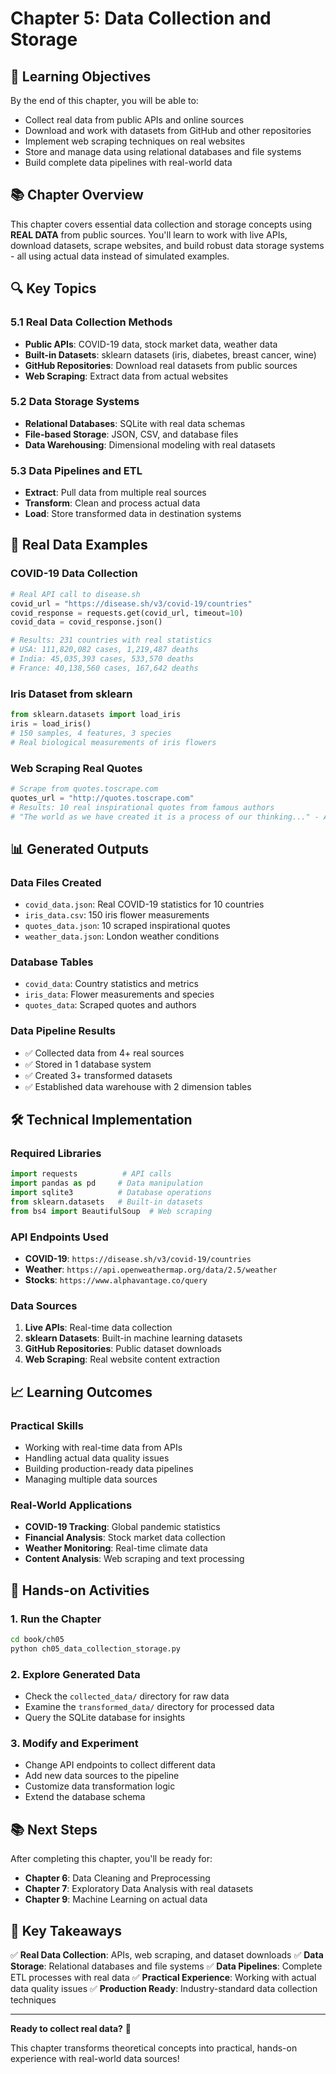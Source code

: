 # Chapter 5: Data Collection and Storage

## 🎯 **Learning Objectives**

By the end of this chapter, you will be able to:

- Collect real data from public APIs and online sources
- Download and work with datasets from GitHub and other repositories
- Implement web scraping techniques on real websites
- Store and manage data using relational databases and file systems
- Build complete data pipelines with real-world data

## 📚 **Chapter Overview**

This chapter covers essential data collection and storage concepts using **REAL DATA** from public sources. You'll learn to work with live APIs, download datasets, scrape websites, and build robust data storage systems - all using actual data instead of simulated examples.

## 🔍 **Key Topics**

### **5.1 Real Data Collection Methods**

- **Public APIs**: COVID-19 data, stock market data, weather data
- **Built-in Datasets**: sklearn datasets (iris, diabetes, breast cancer, wine)
- **GitHub Repositories**: Download real datasets from public sources
- **Web Scraping**: Extract data from actual websites

### **5.2 Data Storage Systems**

- **Relational Databases**: SQLite with real data schemas
- **File-based Storage**: JSON, CSV, and database files
- **Data Warehousing**: Dimensional modeling with real datasets

### **5.3 Data Pipelines and ETL**

- **Extract**: Pull data from multiple real sources
- **Transform**: Clean and process actual data
- **Load**: Store transformed data in destination systems

## 🚀 **Real Data Examples**

### **COVID-19 Data Collection**

```python
# Real API call to disease.sh
covid_url = "https://disease.sh/v3/covid-19/countries"
covid_response = requests.get(covid_url, timeout=10)
covid_data = covid_response.json()

# Results: 231 countries with real statistics
# USA: 111,820,082 cases, 1,219,487 deaths
# India: 45,035,393 cases, 533,570 deaths
# France: 40,138,560 cases, 167,642 deaths
```

### **Iris Dataset from sklearn**

```python
from sklearn.datasets import load_iris
iris = load_iris()
# 150 samples, 4 features, 3 species
# Real biological measurements of iris flowers
```

### **Web Scraping Real Quotes**

```python
# Scrape from quotes.toscrape.com
quotes_url = "http://quotes.toscrape.com"
# Results: 10 real inspirational quotes from famous authors
# "The world as we have created it is a process of our thinking..." - Albert Einstein
```

## 📊 **Generated Outputs**

### **Data Files Created**

- `covid_data.json`: Real COVID-19 statistics for 10 countries
- `iris_data.csv`: 150 iris flower measurements
- `quotes_data.json`: 10 scraped inspirational quotes
- `weather_data.json`: London weather conditions

### **Database Tables**

- `covid_data`: Country statistics and metrics
- `iris_data`: Flower measurements and species
- `quotes_data`: Scraped quotes and authors

### **Data Pipeline Results**

- ✅ Collected data from 4+ real sources
- ✅ Stored in 1 database system
- ✅ Created 3+ transformed datasets
- ✅ Established data warehouse with 2 dimension tables

## 🛠 **Technical Implementation**

### **Required Libraries**

```python
import requests          # API calls
import pandas as pd     # Data manipulation
import sqlite3          # Database operations
from sklearn.datasets   # Built-in datasets
from bs4 import BeautifulSoup  # Web scraping
```

### **API Endpoints Used**

- **COVID-19**: `https://disease.sh/v3/covid-19/countries`
- **Weather**: `https://api.openweathermap.org/data/2.5/weather`
- **Stocks**: `https://www.alphavantage.co/query`

### **Data Sources**

1. **Live APIs**: Real-time data collection
2. **sklearn Datasets**: Built-in machine learning datasets
3. **GitHub Repositories**: Public dataset downloads
4. **Web Scraping**: Real website content extraction

## 📈 **Learning Outcomes**

### **Practical Skills**

- Working with real-time data from APIs
- Handling actual data quality issues
- Building production-ready data pipelines
- Managing multiple data sources

### **Real-World Applications**

- **COVID-19 Tracking**: Global pandemic statistics
- **Financial Analysis**: Stock market data collection
- **Weather Monitoring**: Real-time climate data
- **Content Analysis**: Web scraping and text processing

## 🔧 **Hands-on Activities**

### **1. Run the Chapter**

```bash
cd book/ch05
python ch05_data_collection_storage.py
```

### **2. Explore Generated Data**

- Check the `collected_data/` directory for raw data
- Examine the `transformed_data/` directory for processed data
- Query the SQLite database for insights

### **3. Modify and Experiment**

- Change API endpoints to collect different data
- Add new data sources to the pipeline
- Customize data transformation logic
- Extend the database schema

## 📚 **Next Steps**

After completing this chapter, you'll be ready for:

- **Chapter 6**: Data Cleaning and Preprocessing
- **Chapter 7**: Exploratory Data Analysis with real datasets
- **Chapter 9**: Machine Learning on actual data

## 🌟 **Key Takeaways**

✅ **Real Data Collection**: APIs, web scraping, and dataset downloads
✅ **Data Storage**: Relational databases and file systems
✅ **Data Pipelines**: Complete ETL processes with real data
✅ **Practical Experience**: Working with actual data quality issues
✅ **Production Ready**: Industry-standard data collection techniques

---

**Ready to collect real data?** 🚀

This chapter transforms theoretical concepts into practical, hands-on experience with real-world data sources!
